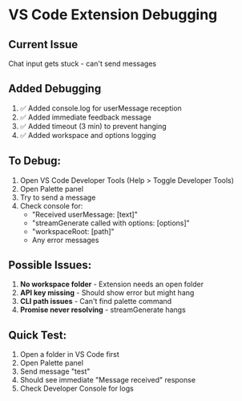 # VS Code Extension Debugging

## Current Issue
Chat input gets stuck - can't send messages

## Added Debugging
1. ✅ Added console.log for userMessage reception
2. ✅ Added immediate feedback message 
3. ✅ Added timeout (3 min) to prevent hanging
4. ✅ Added workspace and options logging

## To Debug:
1. Open VS Code Developer Tools (Help > Toggle Developer Tools)
2. Open Palette panel
3. Try to send a message
4. Check console for:
   - "Received userMessage: [text]"
   - "streamGenerate called with options: [options]"
   - "workspaceRoot: [path]"
   - Any error messages

## Possible Issues:
1. **No workspace folder** - Extension needs an open folder
2. **API key missing** - Should show error but might hang
3. **CLI path issues** - Can't find palette command
4. **Promise never resolving** - streamGenerate hangs

## Quick Test:
1. Open a folder in VS Code first
2. Open Palette panel  
3. Send message "test"
4. Should see immediate "Message received" response
5. Check Developer Console for logs